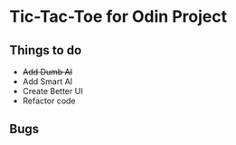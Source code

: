# Tic-Tac-Toe for Odin Project

## Things to do

- ~~Add Dumb AI~~
- Add Smart AI
- Create Better UI
- Refactor code

## Bugs
